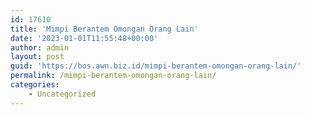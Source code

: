 ```yaml
---
id: 17610
title: 'Mimpi Berantem Omongan Orang Lain'
date: '2023-01-01T11:55:48+00:00'
author: admin
layout: post
guid: 'https://bos.awn.biz.id/mimpi-berantem-omongan-orang-lain/'
permalink: /mimpi-berantem-omongan-orang-lain/
categories:
    - Uncategorized
---
```


